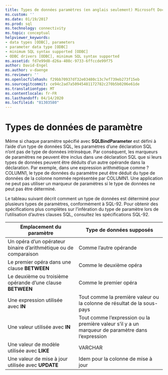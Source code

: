 ```yaml
---
title: Types de données paramètres (en anglais seulement) Microsoft Docs
ms.custom: ''
ms.date: 01/19/2017
ms.prod: sql
ms.technology: connectivity
ms.topic: conceptual
helpviewer_keywords:
- data types [ODBC], parameters
- parameter data type [ODBC]
- minimum SQL syntax supported [ODBC]
- ODBC drivers [ODBC], minimum SQL syntax supported
ms.assetid: fd7e99d8-d26a-408c-9733-6ffccde99f75
author: David-Engel
ms.author: v-daenge
ms.reviewer: ''
ms.openlocfilehash: f29bb70937df32e03480c13c7ef739eb273f15eb
ms.sourcegitcommit: ce94c2ad7a50945481172782c270b5b0206e61de
ms.translationtype: MT
ms.contentlocale: fr-FR
ms.lasthandoff: 04/14/2020
ms.locfileid: "81303580"
---
```

# <a name="parameter-data-types"></a>Types de données de paramètre
Même si chaque paramètre spécifié avec **SQLBindParameter** est défini à l’aide d’un type de données SQL, les paramètres d’une déclaration SQL n’ont pas de type de données intrinsèque. Par conséquent, les marqueurs de paramètres ne peuvent être inclus dans une déclaration SQL que si leurs types de données peuvent être déduits d’un autre opérande dans la déclaration. Par exemple, dans une expression arithmétique comme ? COLUMN1, le type de données du paramètre peut être déduit du type de données de la colonne nommée représentée par COLUMN1. Une application ne peut pas utiliser un marqueur de paramètres si le type de données ne peut pas être déterminé.  
  
 Le tableau suivant décrit comment un type de données est déterminé pour plusieurs types de paramètres, conformément à SQL-92. Pour obtenir des spécifications plus complètes sur l’infération du type de paramètre lors de l’utilisation d’autres clauses SQL, consultez les spécifications SQL-92.  
  
|Emplacement du paramètre|Type de données supposés|  
|---------------------------|-----------------------|  
|Un opéra d’un opérateur binaire d’arithmétique ou de comparaison|Comme l’autre opérande|  
|Le premier opéra dans une clause **BETWEEN**|Comme le deuxième opéra|  
|Le deuxième ou troisième opérande d’une clause **BETWEEN**|Comme le premier opéra|  
|Une expression utilisée avec **IN**|Tout comme la première valeur ou la colonne de résultat de la sous-pays|  
|Une valeur utilisée avec **IN**|Tout comme l’expression ou la première valeur s’il y a un marqueur de paramètre dans l’expression|  
|Une valeur de modèle utilisée avec **LIKE**|VARCHAR|  
|Une valeur de mise à jour utilisée avec **UPDATE**|Idem pour la colonne de mise à jour|

